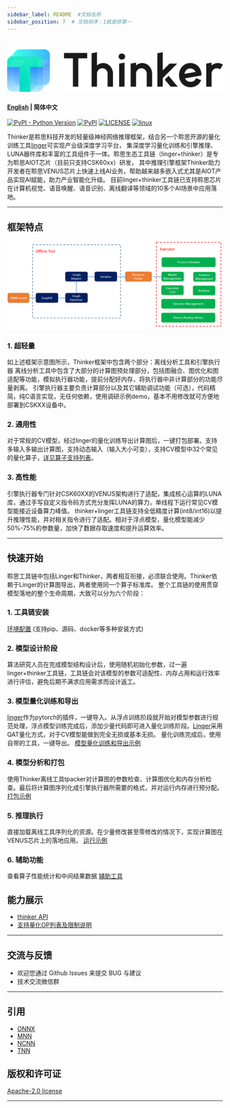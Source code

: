 ```yaml
---
sidebar_label: README  #文档名称
sidebar_position: 7  # 文档排序：1就是排第一
---
```

#

![thinker_logo](../Thinker/Introduction/files/Thinker_logo.png)
--------------------------------------------------------------------------------
#### [English](../Thinker/README_EN.md) | 简体中文

[![PyPI - Python Version](https://img.shields.io/pypi/pyversions/thinker.svg)](https://pypi.org/project/thinker)
[![PyPI](https://badge.fury.io/py/thinker.svg)](https://badge.fury.io/py/thinker)
[![LICENSE](https://img.shields.io/github/license/LISTENAI/thinker.svg?style=flat-square)](https://github.com/LISTENAI/thinker/blob/main/LICENSE)
[![linux](https://github.com/LISTENAI/thinker/actions/workflows/linux_x86.yml/badge.svg)](https://github.com/LISTENAI/thinker/actions/workflows/linux_x86.yml)

Thinker是聆思科技开发的轻量级神经网络推理框架，结合另一个聆思开源的量化训练工具[linger](https://github.com/LISTENAI/linger)可实现产业级深度学习平台，
集深度学习量化训练和引擎推理、LUNA器件库和丰富的工具组件于一体。聆思生态工具链（linger+thinker）是专为聆思AIOT芯片（目前只支持CSK60xx）研发，
其中推理引擎框架Thinker助力开发者在聆思VENUS芯片上快速上线AI业务，帮助越来越多嵌入式尤其是AIOT产品实现AI赋能，助力产业智能化升级。
目前linger+thinker工具链已支持聆思芯片在计算机视觉、语音唤醒、语音识别、离线翻译等领域的10多个AI场景中应用落地。
***
## 框架特点
![thinker/docs/images/struct.png](../Thinker/Introduction/files/struct.png)
### 1. 超轻量
如上述框架示意图所示，Thinker框架中包含两个部分：离线分析工具和引擎执行器
离线分析工具中包含了大部分的计算图预处理部分，包括图融合、图优化和图适配等功能，模拟执行器功能，提前分配好内存，将执行器中非计算部分的功能尽量剥离。
引擎执行器主要负责计算部分以及其它辅助调试功能（可选），代码精简，纯C语言实现，无任何依赖，使用调研示例demo，基本不用修改就可方便地部署到CSKXX设备中。

### 2. 通用性
对于常规的CV模型，经过linger的量化训练导出计算图后，一键打包部署。支持多输入多输出计算图，支持动态输入（输入大小可变），支持CV模型中32个常见的量化算子，[详见算子支持列表](../Thinker/Inference_Engine/operator.md)。

### 3. 高性能
引擎执行器专门针对CSK60XX的VENUS架构进行了适配，集成核心运算的LUNA库，通过手写自定义指令码方式充分发挥LUNA的算力，单线程下运行常见CV模型能接近设备算力峰值。
thinker+linger工具链支持全低精度计算(int8/int16)以提升推理性能，并对相关指令进行了适配。相对于浮点模型，量化模型能减少50%-75%的参数量，加快了数据存取速度和提升运算效率。
***

## 快速开始
聆思工具链中包括Linger和Thinker，两者相互衔接，必须联合使用。Thinker依赖于Linger的计算图导出，两者使用同一个算子标准库。
整个工具链的使用贯穿模型落地的整个生命周期，大致可以分为六个阶段：
### 1. 工具链安装 
 [环境配置](../Thinker/Introduction/env.md)
(支持pip、源码、docker等多种安装方式)


### 2. 模型设计阶段
  算法研究人员在完成模型结构设计后，使用随机初始化参数，过一遍linger+thinker工具链，工具链会对该模型的参数可适配性、内存占用和运行效率进行评估，避免后期不满求应用需求而设计返工。
  
### 3. 模型量化训练和导出
  [linger](https://github.com/LISTENAI/linger)作为pytorch的插件，一键导入。从浮点训练阶段就开始对模型参数进行规范处理，浮点模型训练完成后，添加少量代码即可进入量化训练阶段。[Linger](https://github.com/LISTENAI/linger)采用QAT量化方式，对于CV模型能做到完全无损或基本无损。
  量化训练完成后，使用自带的工具，一键导出。
  [模型量化训练和导出示例](../Thinker/Inference_Engine/model_quant.md)

### 4. 模型分析和打包
  使用Thinker离线工具tpacker对计算图的参数检查、计算图优化和内存分析检查。最后将计算图序列化成引擎执行器所需要的格式，并对运行内存进行预分配。
  [打包示例](../Thinker/Inference_Engine/thinker_packer.md)

### 5. 推理执行
  直接加载离线工具序列化的资源。在少量修改甚至零修改的情况下，实现计算图在VENUS芯片上的落地应用。
  [运行示例](../Thinker/Example/example.md)

### 6. 辅助功能
  查看算子性能统计和中间结果数据
  [辅助工具](../Thinker/Tools/tool.md)

## 能力展示
* [thinker API](../Thinker/Inference_Engine/Thinke_api.md)
* [支持量化OP列表及限制说明](../Thinker/Inference_Engine/operator.md)
***  

## 交流与反馈
- 欢迎您通过 Github Issues 来提交 BUG 与建议
- 技术交流微信群
***

## 引用
- [ONNX](https://github.com/onnx/onnx)
- [MNN](https://github.com/alibaba/MNN)
- [NCNN](https://github.com/Tencent/ncnn)
- [TNN](https://github.com/Tencent/TNN)


## 版权和许可证
[Apache-2.0 license](LICENSE)
***


